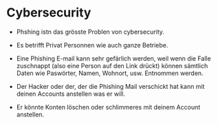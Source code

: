 <h1> Cybersecurity </h1>

* Phshing istn das grösste Problen von cybersecurity.

* Es betrifft Privat Personnen wie auch ganze Betriebe.

* Eine Phishing E-mail kann sehr gefärlich werden, weil wenn die Falle zuschnappt (also eine Person auf den Link drückt) können sämtlich Daten wie Paswörter, Namen, Wohnort, usw. Entnommen werden.

* Der Hacker oder der, der die Phishing Mail verschickt hat kann mit deinen Accounts anstellen was er will.

* Er könnte Konten löschen oder schlimmeres mit deinem Account anstellen.
